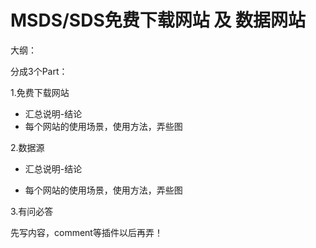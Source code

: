# MSDS/SDS免费下载网站 及 数据网站

大纲：

分成3个Part：

1.免费下载网站

* 汇总说明-结论
* 每个网站的使用场景，使用方法，弄些图

2.数据源

* 汇总说明-结论

* 每个网站的使用场景，使用方法，弄些图

3.有问必答 





先写内容，comment等插件以后再弄！



